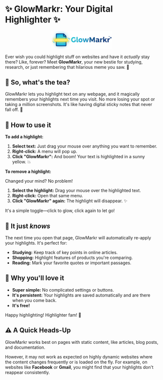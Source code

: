 # ✨ GlowMarkr: Your Digital Highlighter ✨

<div align="center">
  <img src="./glowmarkr-logo.png" alt="GlowMarkr Logo" width="200"/>
</div>

Ever wish you could highlight stuff on websites and have it *actually* stay there? Like, forever? Meet **GlowMarkr**, your new bestie for studying, research, or just remembering that hilarious meme you saw. 📝

## 🤔 So, what's the tea?

GlowMarkr lets you highlight text on any webpage, and it magically remembers your highlights next time you visit. No more losing your spot or taking a million screenshots. It's like having digital sticky notes that never fall off. 📌

## 🚀 How to use it

**To add a highlight:**

1.  **Select text:** Just drag your mouse over anything you want to remember.
2.  **Right-click:** A menu will pop up.
3.  **Click "GlowMarkr":** And boom! Your text is highlighted in a sunny yellow. 💥

**To remove a highlight:**

Changed your mind? No problem!

1.  **Select the highlight:** Drag your mouse over the highlighted text.
2.  **Right-click:** Open that same menu.
3.  **Click "GlowMarkr" again:** The highlight will disappear. ✨

It's a simple toggle—click to glow, click again to let go!

## 🧠 It just *knows*

The next time you open that page, GlowMarkr will automatically re-apply your highlights. It's perfect for:

*   **Studying:** Keep track of key points in online articles.
*   **Shopping:** Highlight features of products you're comparing.
*   **Reading:** Mark your favorite quotes or important passages.

## 💖 Why you'll love it

*   **Super simple:** No complicated settings or buttons.
*   **It's persistent:** Your highlights are saved automatically and are there when you come back.
*   **It's free!**

Happy highlighting! Highlighter fam! 🎉

## ⚠️ A Quick Heads-Up

GlowMarkr works best on pages with static content, like articles, blog posts, and documentation.

However, it may not work as expected on highly dynamic websites where the content changes frequently or is loaded on the fly. For example, on websites like **Facebook** or **Gmail**, you might find that your highlights don't reappear consistently.

